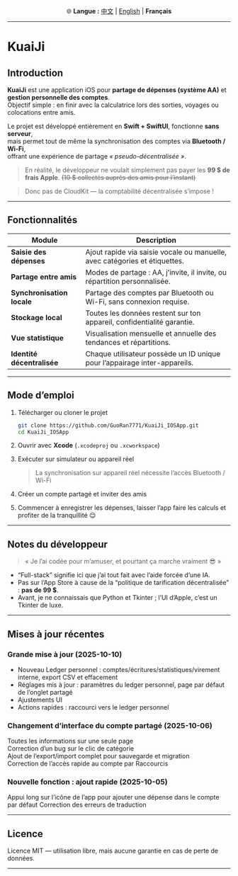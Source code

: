 <p align="center">
  🌐 <b>Langue :</b>
  <a href="README.md">中文</a> |
  <a href="README_EN.md">English</a> |
  <b>Français</b>
</p>

---


# KuaiJi  

## Introduction

**KuaiJi** est une application iOS pour **partage de dépenses (système AA)** et **gestion personnelle des comptes**.  
Objectif simple : en finir avec la calculatrice lors des sorties, voyages ou colocations entre amis.  

Le projet est développé entièrement en **Swift + SwiftUI**, fonctionne **sans serveur**,  
mais permet tout de même la synchronisation des comptes via **Bluetooth / Wi-Fi**,  
offrant une expérience de partage *« pseudo-décentralisée »*.  
> En réalité, le développeur ne voulait simplement pas payer les **99 $ de frais Apple**. ~~(10 $ collectés auprès des amis pour l’instant)~~

> Donc pas de CloudKit — la comptabilité décentralisée s’impose !

---

## Fonctionnalités

| Module | Description |
|---------|-------------|
| **Saisie des dépenses** | Ajout rapide via saisie vocale ou manuelle, avec catégories et étiquettes. |
| **Partage entre amis** | Modes de partage : AA, j’invite, il invite, ou répartition personnalisée. |
| **Synchronisation locale** | Partage des comptes par Bluetooth ou Wi-Fi, sans connexion requise. |
| **Stockage local** | Toutes les données restent sur ton appareil, confidentialité garantie. |
| **Vue statistique** | Visualisation mensuelle et annuelle des tendances et répartitions. |
| **Identité décentralisée** | Chaque utilisateur possède un ID unique pour l’appairage inter-appareils. |

---

## Mode d’emploi

1. Télécharger ou cloner le projet  
   ```bash
   git clone https://github.com/GuoRan7771/KuaiJi_IOSApp.git
   cd KuaiJi_IOSApp
   
2. Ouvrir avec **Xcode** (`.xcodeproj` ou `.xcworkspace`)
3. Exécuter sur simulateur ou appareil réel

   > La synchronisation sur appareil réel nécessite l’accès Bluetooth / Wi-Fi
4. Créer un compte partagé et inviter des amis
5. Commencer à enregistrer les dépenses, laisser l’app faire les calculs et profiter de la tranquillité 😌

---

## Notes du développeur

> « Je l’ai codée pour m’amuser, et pourtant ça marche vraiment 😎 »

* “Full-stack” signifie ici que j’ai tout fait avec l’aide forcée d’une IA.
* Pas sur l’App Store à cause de la “politique de tarification décentralisée” : **pas de 99 $**.
* Avant, je ne connaissais que Python et Tkinter ; l’UI d’Apple, c’est un Tkinter de luxe.

---

## Mises à jour récentes

### Grande mise à jour (2025-10-10)

 - Nouveau Ledger personnel : comptes/écritures/statistiques/virement interne, export CSV et effacement
 - Réglages mis à jour : paramètres du ledger personnel, page par défaut de l’onglet partagé
 - Ajustements UI 
 - Actions rapides : raccourci vers le ledger personnel

### Changement d’interface du compte partagé (2025-10-06)

Toutes les informations sur une seule page  
Correction d’un bug sur le clic de catégorie  
Ajout de l’export/import complet pour sauvegarde et migration  
Correction de l’accès rapide au compte par Raccourcis  

### Nouvelle fonction : ajout rapide (2025-10-05)

Appui long sur l’icône de l’app pour ajouter une dépense dans le compte par défaut
Correction des erreurs de traduction

---

## Licence

Licence MIT — utilisation libre, mais aucune garantie en cas de perte de données.

---
